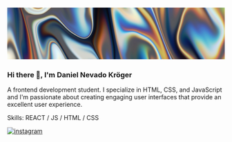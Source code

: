 ![](https://github.com/DanielNevadoK/DanielNevadoK/blob/main/vackground-com-ZNkiEWL02mI-unsplash.jpg)
### Hi there 👋, I'm Daniel Nevado Kröger

A frontend development student. I specialize in HTML, CSS, and JavaScript and I'm passionate about creating engaging user interfaces that provide an excellent user experience.

Skills:  REACT / JS / HTML / CSS

[<img src='https://cdn.jsdelivr.net/npm/simple-icons@3.0.1/icons/instagram.svg' alt='instagram' height='40'>](https://www.instagram.com/https://www.linkedin.com/in/danielnevadokroger//)  







